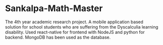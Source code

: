 # Sankalpa-Math-Master

The 4th year academic research project. 
A mobile application based solution for school students who are suffering from the Dyscalculia learning disability. 
Used react-native for frontend with NodeJS and python for backend. 
MongoDB has been used as the database.
